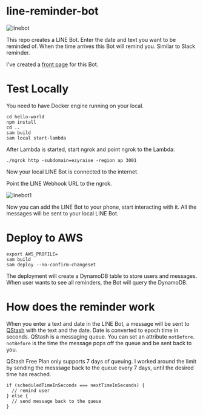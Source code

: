 # line-reminder-bot

![linebot](https://github.com/konami99/line-reminder-bot/assets/166879/7dce942a-2dab-46a7-84fe-9fe64d001939)

This repo creates a LINE Bot. Enter the date and text you want to be reminded of. When the time arrives this Bot will remind you. Similar to Slack reminder.

I've created a [front page](https://memorytoast.tamsui.xyz/) for this Bot.

# Test Locally

You need to have Docker engine running on your local.
```
cd hello-world
npm install
cd ..
sam build
sam local start-lambda 
```
After Lambda is started, start ngrok and point ngrok to the Lambda:
```
./ngrok http -subdomain=ezyraise -region ap 3001
```
Now your local LINE Bot is connected to the internet.

Point the LINE Webhook URL to the ngrok.

![linebot1](https://github.com/konami99/line-reminder-bot/assets/166879/0be6cb65-d648-4c87-a1e1-2f5340218ebb)

Now you can add the LINE Bot to your phone, start interacting with it. All the messages will be sent to your local LINE Bot.

# Deploy to AWS

```
export AWS_PROFILE=
sam build
sam deploy --no-confirm-changeset
```

The deployment will create a DynamoDB table to store users and messages. When user wants to see all reminders, the Bot will query the DynamoDB.

# How does the reminder work

When you enter a text and date in the LINE Bot, a message will be sent to [QStash](https://upstash.com/) with the text and the date. Date is converted to epoch time in seconds. QStash is a messaging queue. You can set an attribute `notBefore`. `notBefore` is the time the message pops off the queue and be sent back to you.

QStash Free Plan only supports 7 days of queuing. I worked around the limit by sending the messsage back to the queue every 7 days, until the desired time has reached.
```
if (scheduledTimeInSeconds === nextTimeInSeconds) {
  // remind user
} else {
  // send message back to the queue
}
```

